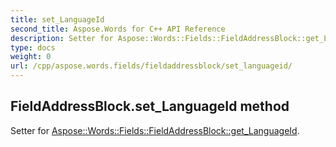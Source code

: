 ```yaml
---
title: set_LanguageId
second_title: Aspose.Words for C++ API Reference
description: Setter for Aspose::Words::Fields::FieldAddressBlock::get_LanguageId. 
type: docs
weight: 0
url: /cpp/aspose.words.fields/fieldaddressblock/set_languageid/
---
```

## FieldAddressBlock.set_LanguageId method


Setter for [Aspose::Words::Fields::FieldAddressBlock::get_LanguageId](./get_languageid/).

